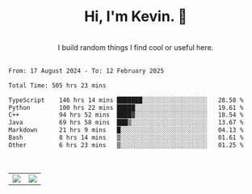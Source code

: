 <!--
**kevin-pek/kevin-pek** is a ✨ _special_ ✨ repository because its `README.md` (this file) appears on your GitHub profile.

Here are some ideas to get you started:

- 🔭 I’m currently working on ...
- 🌱 I’m currently learning ...
- 👯 I’m looking to collaborate on ...
- 🤔 I’m looking for help with ...
- 💬 Ask me about ...
- 📫 How to reach me: ...
- 😄 Pronouns: ...
- ⚡ Fun fact: ...
-->
<div align="center">
  <h1>Hi, I'm Kevin. 👋</h1>
  <br />
  I build random things I find cool or useful here.
</div>
<br />
<!--START_SECTION:waka-->

```txt
From: 17 August 2024 - To: 12 February 2025

Total Time: 505 hrs 23 mins

TypeScript    146 hrs 14 mins ███████░░░░░░░░░░░░░░░░░░   28.58 %
Python        100 hrs 22 mins █████░░░░░░░░░░░░░░░░░░░░   19.61 %
C++           94 hrs 52 mins  ████▓░░░░░░░░░░░░░░░░░░░░   18.54 %
Java          69 hrs 58 mins  ███▒░░░░░░░░░░░░░░░░░░░░░   13.67 %
Markdown      21 hrs 9 mins   █░░░░░░░░░░░░░░░░░░░░░░░░   04.13 %
Bash          8 hrs 14 mins   ▒░░░░░░░░░░░░░░░░░░░░░░░░   01.61 %
Other         6 hrs 23 mins   ▒░░░░░░░░░░░░░░░░░░░░░░░░   01.25 %
```

<!--END_SECTION:waka-->
<br />
<table width="100%">
  <tr>
    <td align="left" width="50%">
      <img src="https://github-readme-stats-kevin-pek.vercel.app/api?username=kevin-pek&include_all_commits=true&count_private=true&theme=rose_pine" />
    </td>
    <td align="right" width="50%">
      <img src="https://github-readme-stats-kevin-pek.vercel.app/api/top-langs?username=kevin-pek&langs_count=10&hide_progress=true&theme=rose_pine" />
    </td>
  </tr>
</table>
